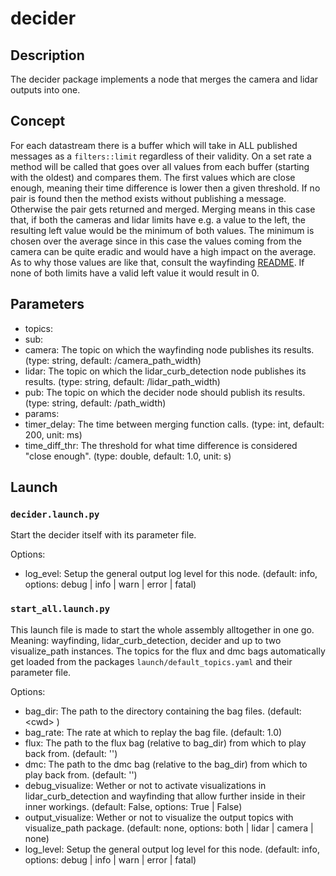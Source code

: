 # decider

## Description
The decider package implements a node that merges the camera and lidar outputs into one.

## Concept
For each datastream there is a buffer which will take in ALL published messages as a `filters::limit` regardless of their validity.
On a set rate a method will be called that goes over all values from each buffer (starting with the oldest) and compares them. The first values which are close enough, meaning their time difference is lower then a given threshold.
If no pair is found then the method exists without publishing a message.
Otherwise the pair gets returned and merged.
Merging means in this case that, if both the cameras and lidar limits have e.g. a value to the left, the resulting left value would be the minimum of both values.
The minimum is chosen over the average since in this case the values coming from the camera can be quite eradic and would have a high impact on the average. As to why those values are like that, consult the wayfinding [README](../wayfinding/README.md).
If none of both limits have a valid left value it would result in 0.

## Parameters
 - topics:
  - sub:
   - camera: The topic on which the wayfinding node publishes its results. (type: string, default: /camera_path_width)
   - lidar: The topic on which the lidar_curb_detection node publishes its results. (type: string, default: /lidar_path_width)
  - pub: The topic on which the decider node should publish its results. (type: string, default: /path_width)
 - params:
  - timer_delay: The time between merging function calls. (type: int, default: 200, unit: ms)
  - time_diff_thr: The threshold for what time difference is considered "close enough". (type: double, default: 1.0, unit: s)

## Launch

### `decider.launch.py`

Start the decider itself with its parameter file.

Options:
 - log_evel: Setup the general output log level for this node. (default: info, options: debug | info | warn | error | fatal)

### `start_all.launch.py`

This launch file is made to start the whole assembly alltogether in one go.
Meaning: wayfinding, lidar_curb_detection, decider and up to two visualize_path instances.
The topics for the flux and dmc bags automatically get loaded from the packages `launch/default_topics.yaml` and their parameter file.

Options:
 - bag_dir: The path to the directory containing the bag files. (default: &lt;cwd&gt; )
 - bag_rate: The rate at which to replay the bag file. (default: 1.0)
 - flux: The path to the flux bag (relative to bag_dir) from which to play back from. (default: '')
 - dmc: The path to the dmc bag (relative to the bag_dir) from which to play back from. (default: '')
 - debug_visualize: Wether or not to activate visualizations in lidar_curb_detection and wayfinding that allow further inside in their inner workings. (default: False, options: True | False)
 - output_visualize: Wether or not to visualize the output topics with visualize_path package. (default: none, options: both | lidar | camera | none)
 - log_level: Setup the general output log level for this node. (default: info, options: debug | info | warn | error | fatal)